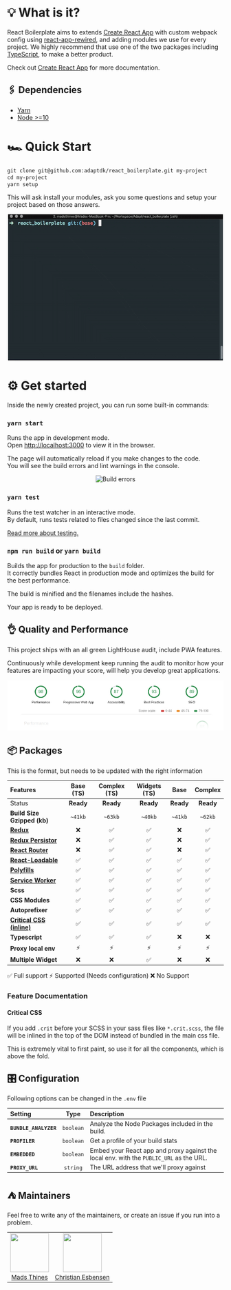 # 💡 What is it?

React Boilerplate aims to extends [Create React App](https://github.com/facebook/create-react-app) with custom webpack config using [react-app-rewired](https://github.com/timarney/react-app-rewired), and adding modules we use for every project. We highly recommend that use one of the two packages including [TypeScript](https://www.typescriptlang.org/docs/handbook/react-&-webpack.html), to make a better product.

Check out [Create React App](https://github.com/facebook/create-react-app) for more documentation.

## 🖇 Dependencies

- [Yarn](https://yarnpkg.com/en/docs/install)
- [Node >=10](https://nodejs.org/en/download/)

# 🏎 Quick Start

```console
git clone git@github.com:adaptdk/react_boilerplate.git my-project
cd my-project
yarn setup
```

This will ask install your modules, ask you some questions and setup your project based on those answers.

<p align="center">
  <img src="https://raw.githubusercontent.com/adaptdk/react_boilerplate/docs/doc/setup-intro-video.gif?token=APWiOp_OQJvk2uDLjqfi0MiDPrEaCLPOks5b6vy-wA%3D%3D" alt="Intro Video" width="500">
</p>

# ⚙ Get started

Inside the newly created project, you can run some built-in commands:

### `yarn start`

Runs the app in development mode.<br>
Open [http://localhost:3000](http://localhost:3000) to view it in the browser.

The page will automatically reload if you make changes to the code.<br>
You will see the build errors and lint warnings in the console.

<p align='center'>
<img src='https://cdn.rawgit.com/marionebl/create-react-app/9f62826/screencast-error.svg' width="500" alt='Build errors'>
</p>

### `yarn test`

Runs the test watcher in an interactive mode.<br>
By default, runs tests related to files changed since the last commit.

[Read more about testing.](https://github.com/facebook/create-react-app/blob/master/packages/react-scripts/template/README.md#running-tests)

### `npm run build` or `yarn build`

Builds the app for production to the `build` folder.<br>
It correctly bundles React in production mode and optimizes the build for the best performance.

The build is minified and the filenames include the hashes.<br>

Your app is ready to be deployed.

## 👌 Quality and Performance

This project ships with an all green LightHouse audit, include PWA features.

Continuously while development keep running the audit to monitor how your features are impacting your score, will help you develop great applications.

<p align="center">
  <img src="https://raw.githubusercontent.com/adaptdk/react_boilerplate/docs/doc/LightHouse-Audit.jpg?token=APWiOomvEvnCx4kDbaleAMcYSW6T0UqPks5b6vy6wA%3D%3D" alt="LightHouse Audit">
</p>

## 📦 Packages

This is the format, but needs to be updated with the right information

| Features                                                                                     | Base (TS) | Complex (TS) |  Widgets (TS)  |   Base    |  Complex  |
| :------------------------------------------------------------------------------------------- | :-------: | :----------: | :------------: | :-------: | :-------: |
| Status                                                                                       | **Ready** |  **Ready**   |    **Ready**   | **Ready** | **Ready** |
| **Build Size Gzipped (kb)**                                                                  |  `~41kb`  |   `~63kb`    |     `~40kb`    |  `~41kb`  |  `~62kb`  |
| **[Redux](https://github.com/reduxjs/redux)**                                                |    ❌     |      ✅      |      ✅       |    ❌     |    ✅    |
| **[Redux Persistor](https://github.com/rt2zz/redux-persist)**                                |    ❌     |      ✅      |      ✅       |    ❌     |    ✅    |
| **[React Router](https://github.com/ReactTraining/react-router)**                            |    ❌     |      ✅      |      ✅       |    ❌     |    ✅    |
| **[React-Loadable](https://github.com/jamiebuilds/react-loadable)**                          |    ✅     |      ✅      |      ✅       |    ✅     |    ✅    |
| **[Polyfills](https://reactjs.org/docs/react-dom.html#browser-support)**                     |    ✅     |      ✅      |      ✅       |    ✅     |    ✅    |
| **[Service Worker](https://developers.google.com/web/fundamentals/primers/service-workers)** |    ✅     |      ✅      |      ✅       |    ✅     |    ✅    |
| **Scss**                                                                                     |    ✅     |      ✅      |      ✅       |    ✅     |    ✅    |
| **CSS Modules**                                                                              |    ✅     |      ✅      |      ✅       |    ✅     |    ✅    |
| **Autoprefixer**                                                                             |    ✅     |      ✅      |      ✅       |    ✅     |    ✅    |
| **[Critical CSS (inline)](#critical-css)**                                                   |    ✅     |      ✅      |      ✅       |    ✅     |    ✅    |
| **Typescript**                                                                               |    ✅     |      ✅      |      ✅       |    ❌     |    ❌    |
| **Proxy local env**                                                                          |    ⚡     |      ⚡      |      ⚡       |    ⚡     |    ⚡    |
| **Multiple Widget**                                                                          |    ❌     |      ❌      |      ✅       |    ❌     |    ❌    |

✅ Full support ⚡ Supported (Needs configuration) ❌ No Support

### Feature Documentation

#### Critical CSS

If you add `.crit` before your SCSS in your sass files like `*.crit.scss`, the file will be inlined in the top of the DOM instead of bundled in the main css file.

This is extremely vital to first paint, so use it for all the components, which is above the fold.

## 🎛 Configuration

Following options can be changed in the `.env` file

| Setting | Type | Description |
| :------ | :----: | :-------- |
| **`BUNDLE_ANALYZER`** | `boolean` | Analyze the Node Packages included in the build. |
| **`PROFILER`** | `boolean` | Get a profile of your build stats |
| **`EMBEDDED`** | `boolean` | Embed your React app and proxy against the local env. with the `PUBLIC_URL` as the URL. |
| **`PROXY_URL`** | `string` | The URL address that we'll proxy against |

## ⛺️ Maintainers

Feel free to write any of the maintainers, or create an issue if you run into a problem.

<table>
  <tbody>
    <tr>
      <td align="center">
        <img width="90" height="90"
        src="https://avatars0.githubusercontent.com/u/16097850?s=460&v=4">
        </br>
        <a href="https://github.com/https://github.com/mads-thines">Mads Thines</a>
      </td>
      <td align="center">
        <img width="90" height="90"
        src="https://avatars0.githubusercontent.com/u/6573200?s=460&v=4">
        </br>
        <a href="https://github.com/ChrEsb">Christian Esbensen</a>
      </td>
    </tr>
  <tbody>
</table>
